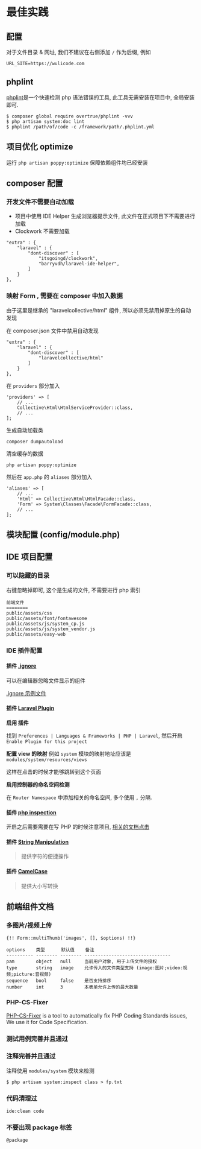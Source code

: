 # 最佳实践

## 配置

对于文件目录 & 网址, 我们不建议在右侧添加 `/` 作为后缀, 例如

```
URL_SITE=https://wulicode.com
```

## phplint

[phplint](https://github.com/overtrue/phplint)是一个快速检测 php 语法错误的工具,
此工具无需安装在项目中, 全局安装即可.

```
$ composer global require overtrue/phplint -vvv
$ php artisan system:doc lint
$ phplint /path/of/code -c /framework/path/.phplint.yml
```

## 项目优化 optimize

运行 `php artisan poppy:optimize` 保障依赖组件均已经安装

## composer 配置

### 开发文件不需要自动加载

-   项目中使用 IDE Helper 生成浏览器提示文件,
    此文件在正式项目下不需要进行加载
-   Clockwork 不需要加载

```
"extra" : {
    "laravel" : {
        "dont-discover" : [
            "itsgoingd/clockwork",
            "barryvdh/laravel-ide-helper",
        ]
    }
},
```

### 映射 Form , 需要在 composer 中加入数据

由于这里是继承的 "laravelcollective/html" 组件,
所以必须先禁用掉原生的自动发现

在 composer.json 文件中禁用自动发现

```
"extra" : {
    "laravel" : {
        "dont-discover" : [
            "laravelcollective/html"
        ]
    }
},
```

在 `providers` 部分加入

```
'providers' => [
    // ...
    Collective\Html\HtmlServiceProvider::class,
    // ...
];
```

生成自动加载类

```
composer dumpautoload
```

清空缓存的数据

```
php artisan poppy:optimize
```

然后在 `app.php` 的 `aliases` 部分加入

```
'aliases' => [
    // ...
    'Html' => Collective\Html\HtmlFacade::class,
    'Form' => System\Classes\Facade\FormFacade::class,
    // ...
];
```

## 模块配置 (config/module.php)

## IDE 项目配置

### 可以隐藏的目录

右键忽略掉即可, 这个是生成的文件, 不需要进行 php 索引

```
前端文件
========
public/assets/css
public/assets/font/fontawesome
public/assets/js/system_cp.js
public/assets/js/system_vendor.js
public/assets/easy-web
```

### IDE 插件配置

#### 插件 [.ignore](https://plugins.jetbrains.com/plugin/7495--ignore)

可以在编辑器忽略文件显示的组件

[.ignore 示例文件](https://gist.github.com/imvkmark/15198641b214b35916cf54414516caf0)

#### 插件 [Laravel Plugin](https://plugins.jetbrains.com/plugin/7532-laravel-plugin)

**启用 插件**

找到 `Preferences | Languages & Frameworks | PHP | Laravel`, 然后开启 `Enable Plugin for this project`

**配置 view 的映射**
例如 `system` 模块的映射地址应该是 `modules/system/resources/views`

这样在点击的时候才能够跳转到这个页面

**启用控制器的命名空间检测**

在 `Router Namespace` 中添加相关的命名空间, 多个使用 `,` 分隔.

#### 插件 [php inspection](https://plugins.jetbrains.com/plugin/7622-php-inspections-ea-extended-)

开启之后需要需要在写 PHP 的时候注意项目, [相关的文档点击](https://github.com/kalessil/phpinspectionsea/tree/master/docs)

#### 插件 [String Manipulation](https://plugins.jetbrains.com/plugin/2162-string-manipulation)

> 提供字符的便捷操作

#### 插件 [CamelCase](https://plugins.jetbrains.com/plugin/7160-camelcase)

> 提供大小写转换

## 前端组件文档

### 多图片/视频上传

```
{!! Form::multiThumb('images', [], $options) !!}

options    类型      默认值    备注
---------- -------- -------- --------------------------------
pam        object   null     当前用户对象, 用于上传文件的授权
type       string   image    允许传入的文件类型支持 (image:图片;video:视频;picture:音视频)
sequence   bool     false    是否支持排序
number     int      3        本表单允许上传的最大数量
```

### PHP-CS-Fixer

[PHP-CS-Fixer](https://github.com/FriendsOfPHP/PHP-CS-Fixer) is a tool to automatically fix PHP Coding Standards issues, We use it for Code Specification.

### 测试用例完善并且通过

### 注释完善并且通过

注释使用 `modules/system` 模块来检测

```
$ php artisan system:inspect class > fp.txt
```

### 代码清理过

```
ide:clean code
```

### 不要出现 package 标签

```
@package
```
